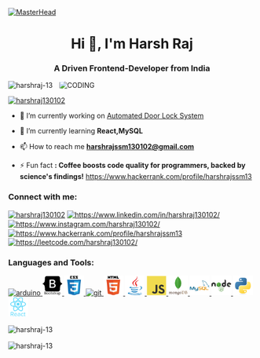 [![MasterHead](https://trisya.com/myimg/child/Website%20Design.gif)](https://rishavchanda.io)
<h1 align="center">Hi 👋, I'm Harsh Raj</h1>
<h3 align="center">A Driven Frontend-Developer from India</h3>
<img align="right" src="https://i.pinimg.com/originals/d0/c6/04/d0c60459431b6ffaecf92fc902ca996d.gif" alt="CODING" width="400"style="border-radius: 15%;">
<p align="left"> <img src="https://komarev.com/ghpvc/?username=harshraj-13&label=Profile%20views&color=0e75b6&style=flat" alt="harshraj-13" /> </p>

<p align="left"> <a href="https://twitter.com/harshraj130102" target="blank"><img src="https://img.shields.io/twitter/follow/harshraj130102?logo=twitter&style=for-the-badge" alt="harshraj130102" /></a> </p>

- 🔭 I’m currently working on [Automated Door Lock System](https://github.com/HarshRaj-13/PyGuard-/blob/main/README.md)

- 🌱 I’m currently learning **React,MySQL**

- 📫 How to reach me **harshrajssm130102@gmail.com**

- ⚡ Fun fact **: Coffee boosts code quality for programmers, backed by science's findings!**
https://www.hackerrank.com/profile/harshrajssm13
<h3 align="left">Connect with me:</h3>
<p align="left">
<a href="https://twitter.com/harshraj130102" target="blank"><img align="center" src="https://raw.githubusercontent.com/rahuldkjain/github-profile-readme-generator/master/src/images/icons/Social/twitter.svg" alt="harshraj130102" height="30" width="40" /></a>
<a href="https://www.linkedin.com/in/harshraj130102/" target="blank"><img align="center" src="https://raw.githubusercontent.com/rahuldkjain/github-profile-readme-generator/master/src/images/icons/Social/linked-in-alt.svg" alt="https://www.linkedin.com/in/harshraj130102/" height="30" width="40" /></a>
<a href="https://www.instagram.com/harshraj130102/" target="blank"><img align="center" src="https://raw.githubusercontent.com/rahuldkjain/github-profile-readme-generator/master/src/images/icons/Social/instagram.svg" alt="https://www.instagram.com/harshraj130102/" height="30" width="40" /></a>
<a href="https://www.hackerrank.com/profile/harshrajssm13" target="blank"><img align="center" src="https://raw.githubusercontent.com/rahuldkjain/github-profile-readme-generator/master/src/images/icons/Social/hackerrank.svg" alt="https://www.hackerrank.com/profile/harshrajssm13" height="30" width="40" /></a>
<a href="https://leetcode.com/harshraj130102/" target="blank"><img align="center" src="https://raw.githubusercontent.com/rahuldkjain/github-profile-readme-generator/master/src/images/icons/Social/leet-code.svg" alt="https://leetcode.com/harshraj130102/" height="30" width="40" /></a>
</p>

<h3 align="left">Languages and Tools:</h3>
<p align="left"> <a href="https://www.arduino.cc/" target="_blank" rel="noreferrer"> <img src="https://cdn.worldvectorlogo.com/logos/arduino-1.svg" alt="arduino" width="40" height="40"/> </a> <a href="https://getbootstrap.com" target="_blank" rel="noreferrer"> <img src="https://raw.githubusercontent.com/devicons/devicon/master/icons/bootstrap/bootstrap-plain-wordmark.svg" alt="bootstrap" width="40" height="40"/> </a> <a href="https://www.w3schools.com/css/" target="_blank" rel="noreferrer"> <img src="https://raw.githubusercontent.com/devicons/devicon/master/icons/css3/css3-original-wordmark.svg" alt="css3" width="40" height="40"/> </a> <a href="https://git-scm.com/" target="_blank" rel="noreferrer"> <img src="https://www.vectorlogo.zone/logos/git-scm/git-scm-icon.svg" alt="git" width="40" height="40"/> </a> <a href="https://www.w3.org/html/" target="_blank" rel="noreferrer"> <img src="https://raw.githubusercontent.com/devicons/devicon/master/icons/html5/html5-original-wordmark.svg" alt="html5" width="40" height="40"/> </a> <a href="https://www.java.com" target="_blank" rel="noreferrer"> <img src="https://raw.githubusercontent.com/devicons/devicon/master/icons/java/java-original.svg" alt="java" width="40" height="40"/> </a> <a href="https://developer.mozilla.org/en-US/docs/Web/JavaScript" target="_blank" rel="noreferrer"> <img src="https://raw.githubusercontent.com/devicons/devicon/master/icons/javascript/javascript-original.svg" alt="javascript" width="40" height="40"/> </a> <a href="https://www.mongodb.com/" target="_blank" rel="noreferrer"> <img src="https://raw.githubusercontent.com/devicons/devicon/master/icons/mongodb/mongodb-original-wordmark.svg" alt="mongodb" width="40" height="40"/> </a> <a href="https://www.mysql.com/" target="_blank" rel="noreferrer"> <img src="https://raw.githubusercontent.com/devicons/devicon/master/icons/mysql/mysql-original-wordmark.svg" alt="mysql" width="40" height="40"/> </a> <a href="https://nodejs.org" target="_blank" rel="noreferrer"> <img src="https://raw.githubusercontent.com/devicons/devicon/master/icons/nodejs/nodejs-original-wordmark.svg" alt="nodejs" width="40" height="40"/> </a> <a href="https://www.python.org" target="_blank" rel="noreferrer"> <img src="https://raw.githubusercontent.com/devicons/devicon/master/icons/python/python-original.svg" alt="python" width="40" height="40"/> </a> <a href="https://reactjs.org/" target="_blank" rel="noreferrer"> <img src="https://raw.githubusercontent.com/devicons/devicon/master/icons/react/react-original-wordmark.svg" alt="react" width="40" height="40"/> </a> </p>

<p><img align="center" src="https://github-readme-stats.vercel.app/api/top-langs?username=harshraj-13&show_icons=true&locale=en&layout=compact" alt="harshraj-13" /></p>

<p><img align="center" src="https://github-readme-streak-stats.herokuapp.com/?user=harshraj-13&" alt="harshraj-13" /></p>

